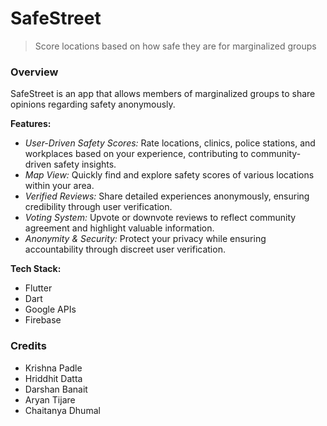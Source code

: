 # SafeStreet
> Score locations based on how safe they are for marginalized groups

### Overview
SafeStreet is an app that allows members of marginalized groups to share opinions regarding safety anonymously.

**Features:**
-  *User-Driven Safety Scores:* Rate locations, clinics, police stations, and workplaces based on your experience, contributing to community-driven safety insights.
- *Map View:* Quickly find and explore safety scores of various locations within your area.
- *Verified Reviews:* Share detailed experiences anonymously, ensuring credibility through user verification.
- *Voting System:* Upvote or downvote reviews to reflect community agreement and highlight valuable information.
- *Anonymity & Security:* Protect your privacy while ensuring accountability through discreet user verification.

**Tech Stack:**
- Flutter
- Dart
- Google APIs
- Firebase  

### Credits
- Krishna Padle
- Hriddhit Datta
- Darshan Banait
- Aryan Tijare
- Chaitanya Dhumal